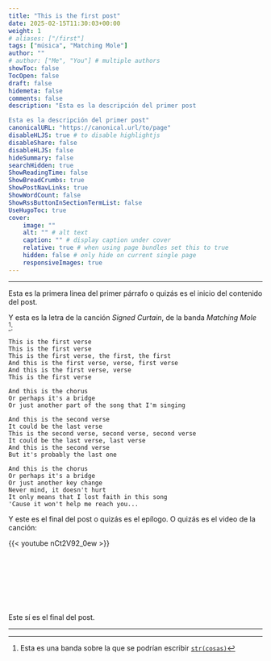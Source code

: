 ```yaml
---
title: "This is the first post"
date: 2025-02-15T11:30:03+00:00
weight: 1
# aliases: ["/first"]
tags: ["música", "Matching Mole"]
author: ""
# author: ["Me", "You"] # multiple authors
showToc: false
TocOpen: false
draft: false
hidemeta: false
comments: false
description: "Esta es la descripción del primer post  

Esta es la descripción del primer post"
canonicalURL: "https://canonical.url/to/page"
disableHLJS: true # to disable highlightjs
disableShare: false
disableHLJS: false
hideSummary: false
searchHidden: true
ShowReadingTime: false
ShowBreadCrumbs: true
ShowPostNavLinks: true
ShowWordCount: false
ShowRssButtonInSectionTermList: false
UseHugoToc: true
cover:
    image: ""
    alt: "" # alt text
    caption: "" # display caption under cover
    relative: true # when using page bundles set this to true
    hidden: false # only hide on current single page
    responsiveImages: true
---
```

---
Esta es la primera linea del primer párrafo o quizás es el inicio del contenido del post. 

Y esta es la letra de la canción _Signed Curtain_, de la banda _Matching Mole_ [^1]:

```
This is the first verse
This is the first verse
This is the first verse, the first, the first
And this is the first verse, verse, first verse
And this is the first verse, verse
This is the first verse

And this is the chorus
Or perhaps it's a bridge
Or just another part of the song that I'm singing

And this is the second verse
It could be the last verse
This is the second verse, second verse, second verse
It could be the last verse, last verse
And this is the second verse
But it's probably the last one

And this is the chorus
Or perhaps it's a bridge
Or just another key change
Never mind, it doesn't hurt
It only means that I lost faith in this song
'Cause it won't help me reach you...
```
Y este es el final del post o quizás es el epílogo. O quizás es el video de la canción:

{{< youtube nCt2V92_0ew >}}

<br></br>
<br></br>
<br></br>

Este sí es el final del post.

--- 

[^1]: Esta es una banda sobre la que se podrían escribir [`str(cosas)`](#) 

